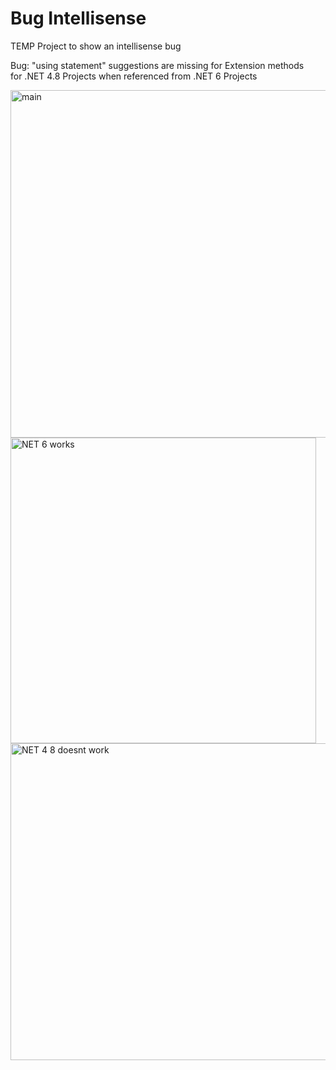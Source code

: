 # Bug Intellisense
TEMP Project to show an intellisense bug

Bug: "using statement" suggestions are missing for Extension methods  
for .NET 4.8 Projects when referenced from .NET 6 Projects


<img width="556" alt="main" src="https://user-images.githubusercontent.com/44985274/154858015-f0ea7fdd-9e9b-4194-829b-836845a833e6.png">

<img width="489" alt="NET 6 works" src="https://user-images.githubusercontent.com/44985274/154858030-78c3233c-603b-498a-9b22-a56d678e1801.png">

<img width="507" alt="NET 4 8 doesnt work" src="https://user-images.githubusercontent.com/44985274/154858034-1a728138-6038-46a7-a906-25da689b68ea.png">
